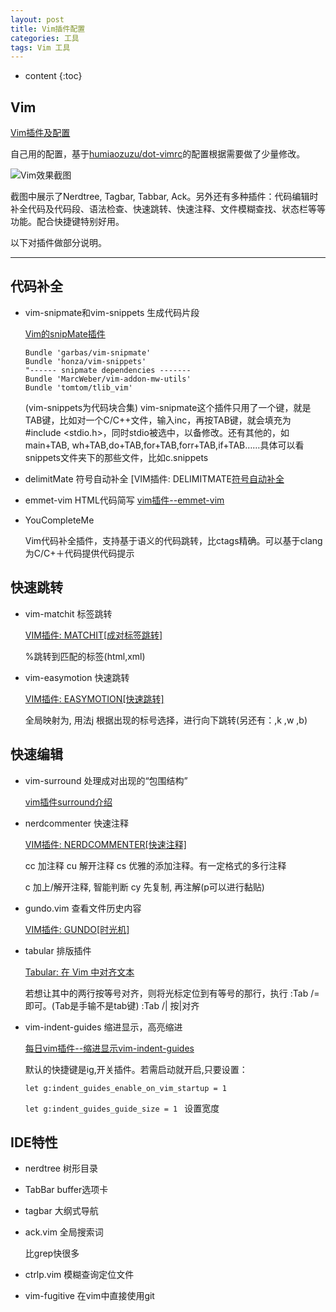 ```yaml
---
layout: post
title: Vim插件配置
categories: 工具
tags: Vim 工具
---
```


* content
{:toc}


## Vim

[Vim插件及配置](https://github.com/xiaodongQ/dot-vimrc)

自己用的配置，基于[humiaozuzu/dot-vimrc](https://github.com/humiaozuzu/dot-vimrc)的配置根据需要做了少量修改。



![Vim效果截图](http://7xsl51.com1.z0.glb.clouddn.com/Vim_screenshot.png)

截图中展示了Nerdtree, Tagbar, Tabbar, Ack。另外还有多种插件：代码编辑时补全代码及代码段、语法检查、快速跳转、快速注释、文件模糊查找、状态栏等等功能。配合快捷键特别好用。

以下对插件做部分说明。

---

## 代码补全

* vim-snipmate和vim-snippets 生成代码片段

  [Vim的snipMate插件](http://ccvita.com/481.html)

  ```
  Bundle 'garbas/vim-snipmate'
  Bundle 'honza/vim-snippets'    
  "------ snipmate dependencies -------                                                          
  Bundle 'MarcWeber/vim-addon-mw-utils'
  Bundle 'tomtom/tlib_vim'
  ```

  (vim-snippets为代码块合集)
  vim-snipmate这个插件只用了一个键，就是TAB键，比如对一个C/C++文件，输入inc，再按TAB键，就会填充为#include <stdio.h>，同时stdio被选中，以备修改。还有其他的，如main+TAB, wh+TAB,do+TAB,for+TAB,forr+TAB,if+TAB……具体可以看snippets文件夹下的那些文件，比如c.snippets

* delimitMate 符号自动补全
    [VIM插件: DELIMITMATE[符号自动补全](http://www.wklken.me/posts/2015/06/07/vim-plugin-delimitmate.html)
* emmet-vim HTML代码简写
    [vim插件--emmet-vim](http://www.jianshu.com/p/ad8a6a786054)

* YouCompleteMe

  Vim代码补全插件，支持基于语义的代码跳转，比ctags精确。可以基于clang为C/C+＋代码提供代码提示

## 快速跳转

* vim-matchit 标签跳转

    [VIM插件: MATCHIT[成对标签跳转]](http://www.wklken.me/posts/2015/06/07/vim-plugin-matchit.html)

    %跳转到匹配的标签(html,xml)

* vim-easymotion 快速跳转

    [VIM插件: EASYMOTION[快速跳转]](http://www.wklken.me/posts/2015/06/07/vim-plugin-easymotion.html)

    <leader>全局映射为,  用法<leader>j 根据出现的标号选择，进行向下跳转(另还有：,k ,w ,b)

## 快速编辑

* vim-surround 处理成对出现的“包围结构”

    [vim插件surround介绍](http://blog.codepiano.com/2013/08/12/vim-surround/)

* nerdcommenter 快速注释

    [VIM插件: NERDCOMMENTER[快速注释]](http://www.wklken.me/posts/2015/06/07/vim-plugin-nerdcommenter.html)

    <leader>cc   加注释
    <leader>cu   解开注释
    <leader>cs   优雅的添加注释。有一定格式的多行注释

    <leader>c<space>  加上/解开注释, 智能判断
    <leader>cy   先复制, 再注解(p可以进行黏贴)

* gundo.vim 查看文件历史内容

    [VIM插件: GUNDO[时光机]](http://www.wklken.me/posts/2015/06/13/vim-plugin-gundo.html)

* tabular 排版插件

    [Tabular: 在 Vim 中对齐文本](https://linuxtoy.org/archives/tabular.html)

    若想让其中的两行按等号对齐，则将光标定位到有等号的那行，执行 :Tab /= 即可。(Tab是手输不是tab键)
    :Tab /| 按|对齐

* vim-indent-guides 缩进显示，高亮缩进

    [每日vim插件--缩进显示vim-indent-guides](http://foocoder.com/2014/04/11/mei-ri-vimcha-jian-suo-jin-xian-shi-vim-indent-guides/)

    默认的快捷键是<Leader>ig,开关插件。若需启动就开启,只要设置：

    `let g:indent_guides_enable_on_vim_startup = 1`

    `let g:indent_guides_guide_size = 1 ` 设置宽度

## IDE特性

* nerdtree 树形目录
* TabBar buffer选项卡
* tagbar 大纲式导航
* ack.vim 全局搜索词

    比grep快很多

* ctrlp.vim 模糊查询定位文件
* vim-fugitive 在vim中直接使用git
